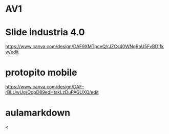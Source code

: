 # AV1 

# Slide industria 4.0
<https://www.canva.com/design/DAF9XMTpceQ/rJZCs40WNgRaU5FvBDI1kw/edit>

# protopito mobile
<https://www.canva.com/design/DAF-rBLUwUg/OopD89edHtskLzDuPAGUXQ/edit>

# aulamarkdown
<

